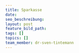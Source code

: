 ```yaml
---
title: Sparkasse
date:
seo_beschreibung:
layout: post
feature_bild_path:
tags: []
topics: []
team_member: dr-sven-tintemann
---
```

